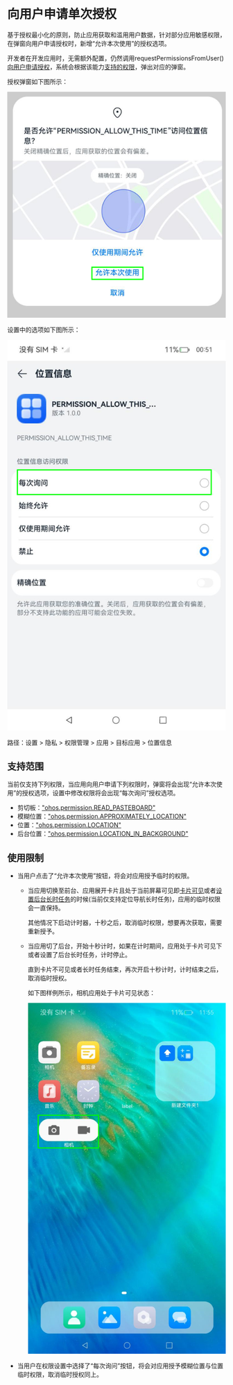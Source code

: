 # 向用户申请单次授权

基于授权最小化的原则，防止应用获取和滥用用户数据，针对部分应用敏感权限，在弹窗向用户申请授权时，新增“允许本次使用”的授权选项。

开发者在开发应用时，无需额外配置，仍然调用requestPermissionsFromUser()[向用户申请授权](request-user-authorization.md)，系统会根据该能力[支持的权限](#支持范围)，弹出对应的弹窗。

授权弹窗如下图所示：

![alt text](figures/allow_this_time.png)

设置中的选项如下图所示：

![alt text](figures/setting_allow_this.png)

路径：设置 > 隐私 > 权限管理 > 应用 > 目标应用 > 位置信息

## 支持范围

当前仅支持下列权限，当应用向用户申请下列权限时，弹窗将会出现“允许本次使用”的授权选项，设置中修改权限将会出现“每次询问”授权选项。

- 剪切板：["ohos.permission.READ_PASTEBOARD"](restricted-permissions.md#ohospermissionread_pasteboard)
- 模糊位置：["ohos.permission.APPROXIMATELY_LOCATION"](permissions-for-all-user.md#ohospermissionapproximately_location)
- 位置：["ohos.permission.LOCATION"](permissions-for-all-user.md#ohospermissionlocation)
- 后台位置：["ohos.permission.LOCATION_IN_BACKGROUND"](permissions-for-all-user.md#ohospermissionlocation_in_background)

## 使用限制

- 当用户点击了“允许本次使用”按钮，将会对应用授予临时的权限。

  - 当应用切换至前台、应用展开卡片且处于当前屏幕可见即[卡片可见](../../form/arkts-ui-widget-lifecycle.md)或者[设置后台长时任务](../../task-management/continuous-task.md#长时任务)的时候(当前仅支持定位导航长时任务)，应用的临时权限会一直保持。

     其他情况下启动计时器，十秒之后，取消临时权限，想要再次获取，需要重新授予。

  - 当应用切了后台，开始十秒计时，如果在计时期间，应用处于卡片可见下或者设置了后台长时任务，计时停止。
  
      直到卡片不可见或者长时任务结束，再次开启十秒计时，计时结束之后，取消临时授权。

      如下图样例所示，相机应用处于卡片可见状态：

      ![alt text](figures/form_visible.png)

- 当用户在权限设置中选择了“每次询问”按钮，将会对应用授予模糊位置与位置临时权限，取消临时授权同上。
